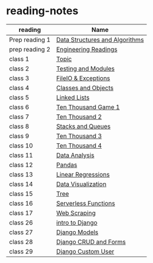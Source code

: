 # reading-notes
| reading | Name |
| ---------------- | ---------------- |
|  Prep reading 1 | [Data Structures and Algorithms](DSA/README.md)
|  prep reading 2  | [Engineering Readings](Eng/README.md)
|  class 1  | [Topic](class/README.md)
|  class 2  | [Testing and Modules](reading-1/README.md)
|  class 3  | [FileIO & Exceptions](FIO/README.md)
|  class 4  | [Classes and Objects](obj/README.md)
|  class 5 | [Linked Lists](list/README.md)
|  class 6 | [Ten Thousand Game 1](RCS/README.md)
|  class 7 | [Ten Thousand 2](LL/README.md)
|  class 8 | [ Stacks and Queues](DSD/README.md)
|  class 9 | [ Ten Thousand 3](Ten3/README.md)
|  class 10 | [  Ten Thousand 4](AI/README.md)
|  class 11 | [ Data Analysis](DATA/README.md)
|  class 12 | [ Pandas ](num/README.md)
|  class 13 | [ Linear Regressions](reg/README.md)
|  class 14 | [  Data Visualization](ML/README.md)
|  class 15 | [  Tree ](tree/README.md)
|  class 16 | [  Serverless Functions ](SF/README.md)
|  class 17 | [  Web Scraping ](WS/README.md)
|  class 26 | [  intro to Django ](django/README.md)
|  class 27 | [  Django Models ](Django-Models/README.md)
|  class 28 | [  Django CRUD and Forms ](CRUD/README.md)
|  class 29 | [  Django Custom User ](custom_user/README.md)
















 
